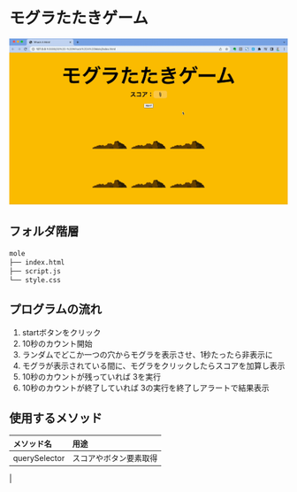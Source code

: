 # モグラたたきゲーム

![モグラたたきゲーム](mole.gif)

## フォルダ階層

```
mole
├── index.html
├── script.js
└── style.css
```

## プログラムの流れ

1. startボタンをクリック
2. 10秒のカウント開始
3. ランダムでどこか一つの穴からモグラを表示させ、1秒たったら非表示に
4. モグラが表示されている間に、モグラをクリックしたらスコアを加算し表示
5. 10秒のカウントが残っていれば 3を実行
6. 10秒のカウントが終了していれば 3の実行を終了しアラートで結果表示

## 使用するメソッド

|メソッド名|用途|
|:--|:--|
|querySelector|スコアやボタン要素取得|
|
